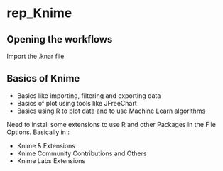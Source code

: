 # rep_Knime

## Opening the workflows

Import the .knar file

## Basics of Knime

- Basics like importing, filtering and exporting data
- Basics of plot using tools like JFreeChart
- Basics using R to plot data and to use Machine Learn algorithms

Need to install some extensions to use R and other Packages in the File Options.
Basically in :

- Knime & Extensions
- Knime Community Contributions and Others
- Knime Labs Extensions
